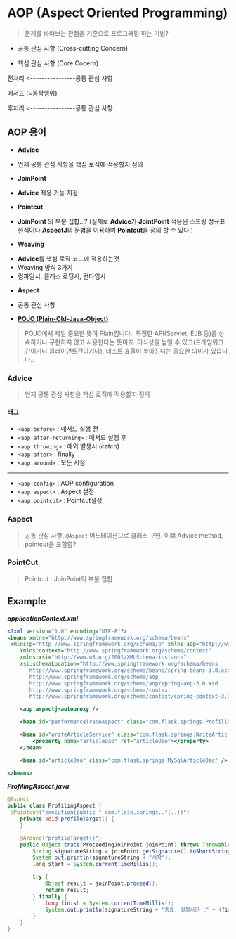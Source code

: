 # AOP (Aspect Oriented Programming)

> 문제를 바라보는 관점을 기준으로 프로그래밍 하는 기법?

 - 공통 관심 사항 (Cross-cutting Concern)

 - 핵심 관심 사항 (Core Cocern)
 
전처리  <----------------공통 관심 사항

매서드 (=동작행위) 

후처리  <----------------공통 관심 사항


## AOP 용어

- **Advice**

 + 언제 공통 관심 사항을 핵심 로직에 적용할지 정의

- **JoinPoint**

 + **Advice** 적용 가능 지점

- **Pointcut** 

 + **JoinPoint** 의 부분 집합...? (실제로 **Advice**가 **JointPoint** 적용된 스프링 정규표현식이나 **AspectJ**의 문법을 이용하여 **Pointcut**을 정의 할 수 있다.)

- **Weaving**

 + **Advice**를 핵심 로직 코드에 적용하는것
 + Weaving 방식 3가지
 + 컴파일시, 클래스 로딩시, 런타임시
 
- **Aspect**

 + 공통 관심 사항

- [**POJO (Plain-Old-Java-Object)**](http://okjsp.net/seq/143884)

> POJO에서 제일 중요한 뜻이 Plain입니다.. 
> 특정한 API(Servlet, EJB 등)를 상속하거나 구현하지 않고 사용한다는 뜻이죠. 
> 이식성을 높일 수 있고(프레임워크간이거나 클라이언트간이거나), 
> 테스트 효율이 높아진다는 중요한 의미가 있습니다..


### Advice

> 언제 공통 관심 사항을 핵심 로직에 적용할지 정의

#### 태그

- `<aop:before>` : 매서드 실행 전
- `<aop:after-returning>` : 매서드 실행 후
- `<aop:throwing>` : 예외 발생시 (catch)
- `<aop:after>` : finally
- `<aop:around>` : 모든 시점
****
- `<aop:config>` : AOP configuration
- `<aop:aspect>` : Aspect 설정
- `<aop:pointcut>` : Pointcut설정


### Aspect

> 공통 관심 사항. `@Aspect` 어노테이션으로 클래스 구현. 이떄 Advice method, pointcut을 포함함?


### PointCut

> Pointcut : JoinPoint의 부분 집합



## Example

***applicationContext.xml***

``` xml
<?xml version="1.0" encoding="UTF-8"?>
<beans xmlns="http://www.springframework.org/schema/beans"
 xmlns:p="http://www.springframework.org/schema/p" xmlns:aop="http://www.springframework.org/schema/aop"
	xmlns:context="http://www.springframework.org/schema/context"
	xmlns:xsi="http://www.w3.org/2001/XMLSchema-instance"
	xsi:schemaLocation="http://www.springframework.org/schema/beans   
       http://www.springframework.org/schema/beans/spring-beans-3.0.xsd
       http://www.springframework.org/schema/aop
       http://www.springframework.org/schema/aop/spring-aop-3.0.xsd
       http://www.springframework.org/schema/context
       http://www.springframework.org/schema/context/spring-context-3.0.xsd">

	<aop:aspectj-autoproxy />

	<bean id="performanceTraceAspect" class="com.flask.springs.ProfilingAspect" />

	<bean id="writeArticleService" class="com.flask.springs.WriteArticleServiceImpl">
		<property name="articleDao" ref="articleDao"></property>
	</bean>

	<bean id="articleDao" class="com.flask.springs.MySqlArticleDao" />

</beans>
```

***ProfilingAspect.java***

``` java
@Aspect
public class ProfilingAspect {
 @Pointcut("execution(public * com.flask.springs..*(..))")
	private void profileTarget() {
	}

	@Around("profileTarget()")
	public Object trace(ProceedingJoinPoint joinPoint) throws Throwable {
		String signatureString = joinPoint.getSignature().toShortString();
		System.out.println(signatureString + "시작");
		long start = System.currentTimeMillis();

		try {
			Object result = joinPoint.proceed();
			return result;
		} finally {
			long finish = System.currentTimeMillis();
			System.out.println(signatureString + "종료, 실행시간 :" + (finish - start) + "ms");
		}
	}
}

```
